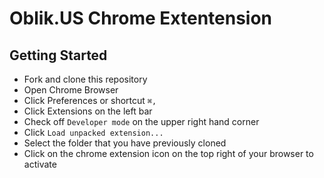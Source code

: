 # Oblik.US Chrome Extentension

## Getting Started
- Fork and clone this repository
- Open Chrome Browser
- Click Preferences or shortcut `⌘,`
- Click Extensions on the left bar
- Check off `Developer mode` on the upper right hand corner
- Click `Load unpacked extension...`
- Select the folder that you have previously cloned
- Click on the chrome extension icon on the top right of your browser to activate